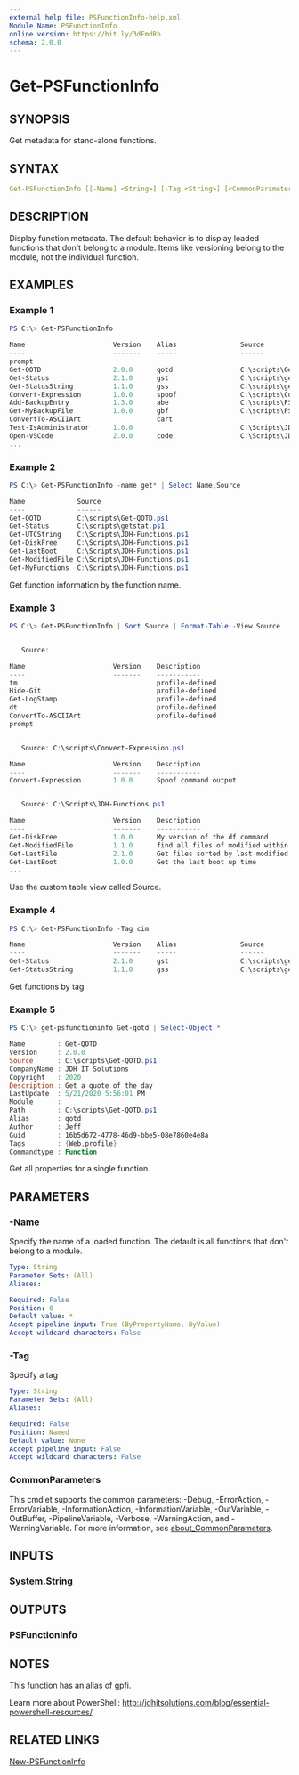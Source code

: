 ```yaml
---
external help file: PSFunctionInfo-help.xml
Module Name: PSFunctionInfo
online version: https://bit.ly/3dFmdRb
schema: 2.0.0
---
```


# Get-PSFunctionInfo

## SYNOPSIS

Get metadata for stand-alone functions.

## SYNTAX

```yaml
Get-PSFunctionInfo [[-Name] <String>] [-Tag <String>] [<CommonParameters>]
```

## DESCRIPTION

Display function metadata. The default behavior is to display loaded functions that don't belong to a module. Items like versioning belong to the module, not the individual function.

## EXAMPLES

### Example 1

```powershell
PS C:\> Get-PSFunctionInfo

Name                      Version    Alias                Source
----                      -------    -----                ------
prompt
Get-QOTD                  2.0.0      qotd                 C:\scripts\Get-QOTD.ps1
Get-Status                2.1.0      gst                  C:\scripts\getstat.ps1
Get-StatusString          1.1.0      gss                  C:\scripts\getstat.ps1
Convert-Expression        1.0.0      spoof                C:\scripts\Convert-Expression.ps1
Add-BackupEntry           1.3.0      abe                  C:\scripts\PSBackup\Add-BackupEntry.ps1
Get-MyBackupFile          1.0.0      gbf                  C:\scripts\PSBackup\Get-MyBackupFile.ps1
ConvertTo-ASCIIArt                   cart
Test-IsAdministrator      1.0.0                           C:\Scripts\JDH-Functions.ps1
Open-VSCode               2.0.0      code                 C:\Scripts\JDH-Functions.ps1
...
```

### Example 2

```powershell
PS C:\> Get-PSFunctionInfo -name get* | Select Name,Source

Name             Source
----             ------
Get-QOTD         C:\scripts\Get-QOTD.ps1
Get-Status       C:\scripts\getstat.ps1
Get-UTCString    C:\Scripts\JDH-Functions.ps1
Get-DiskFree     C:\Scripts\JDH-Functions.ps1
Get-LastBoot     C:\Scripts\JDH-Functions.ps1
Get-ModifiedFile C:\Scripts\JDH-Functions.ps1
Get-MyFunctions  C:\Scripts\JDH-Functions.ps1
```

Get function information by the function name.

### Example 3

```powershell
PS C:\> Get-PSFunctionInfo | Sort Source | Format-Table -View Source


   Source:

Name                      Version    Description
----                      -------    -----------
tm                                   profile-defined
Hide-Git                             profile-defined
Get-LogStamp                         profile-defined
dt                                   profile-defined
ConvertTo-ASCIIArt                   profile-defined
prompt


   Source: C:\scripts\Convert-Expression.ps1

Name                      Version    Description
----                      -------    -----------
Convert-Expression        1.0.0      Spoof command output


   Source: C:\Scripts\JDH-Functions.ps1

Name                      Version    Description
----                      -------    -----------
Get-DiskFree              1.0.0      My version of the df command
Get-ModifiedFile          1.1.0      find all files of modified within a given..
Get-LastFile              2.1.0      Get files sorted by last modified date
Get-LastBoot              1.0.0      Get the last boot up time
...
```

Use the custom table view called Source.

### Example 4

```powershell
PS C:\> Get-PSFunctionInfo -Tag cim

Name                      Version    Alias                Source
----                      -------    -----                ------
Get-Status                2.1.0      gst                  C:\scripts\getstat.ps1
Get-StatusString          1.1.0      gss                  C:\scripts\getstat.ps1
```

Get functions by tag.

### Example 5

```powershell
PS C:\> get-psfunctioninfo Get-qotd | Select-Object *

Name        : Get-QOTD
Version     : 2.0.0
Source      : C:\scripts\Get-QOTD.ps1
CompanyName : JDH IT Solutions
Copyright   : 2020
Description : Get a quote of the day
LastUpdate  : 5/21/2020 5:56:01 PM
Module      :
Path        : C:\scripts\Get-QOTD.ps1
Alias       : qotd
Author      : Jeff
Guid        : 16b5d672-4778-46d9-bbe5-08e7860e4e8a
Tags        : {Web,profile}
Commandtype : Function
```

Get all properties for a single function.

## PARAMETERS

### -Name

Specify the name of a loaded function.
The default is all functions that don't belong to a module.

```yaml
Type: String
Parameter Sets: (All)
Aliases:

Required: False
Position: 0
Default value: *
Accept pipeline input: True (ByPropertyName, ByValue)
Accept wildcard characters: False
```

### -Tag

Specify a tag

```yaml
Type: String
Parameter Sets: (All)
Aliases:

Required: False
Position: Named
Default value: None
Accept pipeline input: False
Accept wildcard characters: False
```

### CommonParameters

This cmdlet supports the common parameters: -Debug, -ErrorAction, -ErrorVariable, -InformationAction, -InformationVariable, -OutVariable, -OutBuffer, -PipelineVariable, -Verbose, -WarningAction, and -WarningVariable. For more information, see [about_CommonParameters](http://go.microsoft.com/fwlink/?LinkID=113216).

## INPUTS

### System.String

## OUTPUTS

### PSFunctionInfo

## NOTES

This function has an alias of gpfi.

Learn more about PowerShell: http://jdhitsolutions.com/blog/essential-powershell-resources/

## RELATED LINKS

[New-PSFunctionInfo](New-PSFunctionInfo.md)
